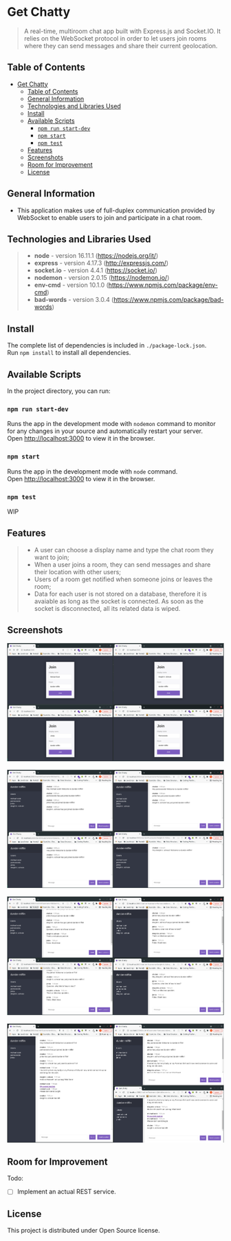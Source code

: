 # Get Chatty

> A real-time, multiroom chat app built with Express.js and Socket.IO.
> It relies on the WebSocket protocol in order to let users join rooms where they can send messages and share their current geolocation.

## Table of Contents

- [Get Chatty](#get-chatty)
  - [Table of Contents](#table-of-contents)
  - [General Information](#general-information)
  - [Technologies and Libraries Used](#technologies-and-libraries-used)
  - [Install](#install)
  - [Available Scripts](#available-scripts)
    - [`npm run start-dev`](#npm-run-start-dev)
    - [`npm start`](#npm-start)
    - [`npm test`](#npm-test)
  - [Features](#features)
  - [Screenshots](#screenshots)
  - [Room for Improvement](#room-for-improvement)
  - [License](#license)

## General Information

- This application makes use of full-duplex communication provided by WebSocket to enable users to join and participate in a chat room.

## Technologies and Libraries Used

> - **node** - version 16.11.1 (https://nodejs.org/it/)
> - **express** - version 4.17.3 (http://expressjs.com/)
> - **socket.io** - version 4.4.1 (https://socket.io/)
> - **nodemon** - version 2.0.15 (https://nodemon.io/)
> - **env-cmd** - version 10.1.0 (https://www.npmjs.com/package/env-cmd)
> - **bad-words** - version 3.0.4 (https://www.npmjs.com/package/bad-words)

## Install

The complete list of dependencies is included in `./package-lock.json`.\
Run `npm install` to install all dependencies.

## Available Scripts

In the project directory, you can run:

### `npm run start-dev`

Runs the app in the development mode with `nodemon` command to monitor for any changes in your source and automatically restart your server.\
Open [http://localhost:3000](http://localhost:3000) to view it in the browser.

### `npm start`

Runs the app in the development mode with `node` command.\
Open [http://localhost:3000](http://localhost:3000) to view it in the browser.

### `npm test`

WIP

## Features

> - A user can choose a display name and type the chat room they want to join;
> - When a user joins a room, they can send messages and share their location with other users;
> - Users of a room get notified when someone joins or leaves the room;
> - Data for each user is not stored on a database, therefore it is avaiable as long as the socket is connected. As soon as the socket is disconnected, all its related data is wiped.

## Screenshots

![Join chat room](./public/img/get_chatty_screenshot_1.png)&nbsp;&nbsp;
![Welcome](./public/img/get_chatty_screenshot_2.png)&nbsp;&nbsp;
![Chat 1](./public/img/get_chatty_screenshot_3.png)&nbsp;&nbsp;
![Chat 2](./public/img/get_chatty_screenshot_4.png)

## Room for Improvement

Todo:

- [ ] Implement an actual REST service.

## License

This project is distributed under Open Source license.
